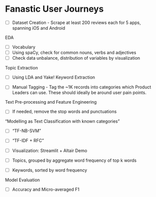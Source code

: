 # Fanastic User Journeys

- [ ] Dataset Creation - Scrape at least 200 reviews each for 5 apps, spanning iOS and Android

EDA
- [ ] Vocabulary
- [ ] Using spaCy, check for common nouns, verbs and adjectives
- [ ] Check data unbalance, distribution of variables by visualization

Topic Extraction
- [ ] Using LDA and Yake! Keyword Extraction

- [ ] Manual Tagging - Tag the ~1K records into categories which Product Leaders can use. These should ideally be around user pain points.

Text Pre-processing and Feature Engineering
- [ ] If needed, remove the stop words and punctuations

“Modelling as Text Classification with known categories”
- [ ] “TF-NB-SVM”
- [ ] “TF-IDF + RFC”

- [ ] Visualization: Streamlit + Altair Demo
- [ ] Topics, grouped by aggregate word frequency of top k words

- [ ] Keywords, sorted by word frequency

Model Evaluation
- [ ] Accuracy and Micro-averaged F1
